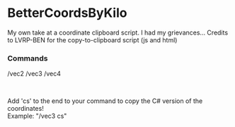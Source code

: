 # BetterCoordsByKilo
My own take at a coordinate clipboard script. I had my grievances... Credits to LVRP-BEN for the copy-to-clipboard script (js and html)

<div>
  <h3>Commands</h3>
  <p>
    /vec2
    /vec3
    /vec4
  </p>
  <br>
  <p>Add 'cs' to the end to your command to copy the C# version of the coordinates! <br> Example: "/vec3 cs"</p>
</div>
